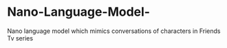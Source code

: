 # Nano-Language-Model-
Nano language model which mimics conversations of characters in Friends Tv series
